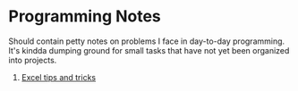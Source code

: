 # Programming Notes
Should contain petty notes on problems I face in day-to-day programming. It's kindda dumping ground for small tasks that have not yet been organized into projects.


1. [Excel tips and tricks](/excel_tips_tricks/)
